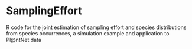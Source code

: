 # SamplingEffort
R code for the joint estimation of sampling effort and species distributions from species occurrences, a simulation example and application to Pl@ntNet data
